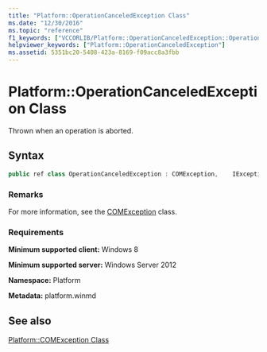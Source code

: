 ```yaml
---
title: "Platform::OperationCanceledException Class"
ms.date: "12/30/2016"
ms.topic: "reference"
f1_keywords: ["VCCORLIB/Platform::OperationCanceledException::OperationCanceledException", "VCCORLIB/Platform::OperationCanceledException"]
helpviewer_keywords: ["Platform::OperationCanceledException"]
ms.assetid: 5351bc20-5408-423a-8169-f09acc8a3fbb
---
```

# Platform::OperationCanceledException Class

Thrown when an operation is aborted.

## Syntax

```cpp
public ref class OperationCanceledException : COMException,    IException,    IPrintable,    IEquatable
```

### Remarks

For more information, see the [COMException](../cppcx/platform-comexception-class.md) class.

### Requirements

**Minimum supported client:** Windows 8

**Minimum supported server:** Windows Server 2012

**Namespace:** Platform

**Metadata:** platform.winmd

## See also

[Platform::COMException Class](../cppcx/platform-comexception-class.md)

